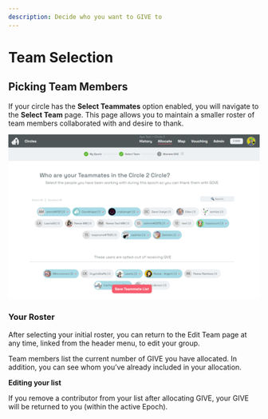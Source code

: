 ```yaml
---
description: Decide who you want to GIVE to
---
```


# Team Selection

## Picking Team Members

If your circle has the **Select Teammates** option enabled, you will navigate to the **Select Team** page. This page allows you to maintain a smaller roster of team members collaborated with and desire to thank.

![On this page, you may select any number of contributors, sort, or search to find those you have interacted with the most.](<../../.gitbook/assets/image (44).png>)

### **Your Roster**

After selecting your initial roster, you can return to the Edit Team page at any time, linked from the header menu, to edit your group.

Team members list the current number of GIVE you have allocated. In addition, you can see whom you’ve already included in your allocation.

**Editing your list**

If you remove a contributor from your list after allocating GIVE, your GIVE will be returned to you (within the active Epoch).
